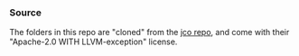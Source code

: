 ### Source

The folders in this repo are "cloned" from the [jco repo](https://github.com/bytecodealliance/jco),
and come with their "Apache-2.0 WITH LLVM-exception" license.
